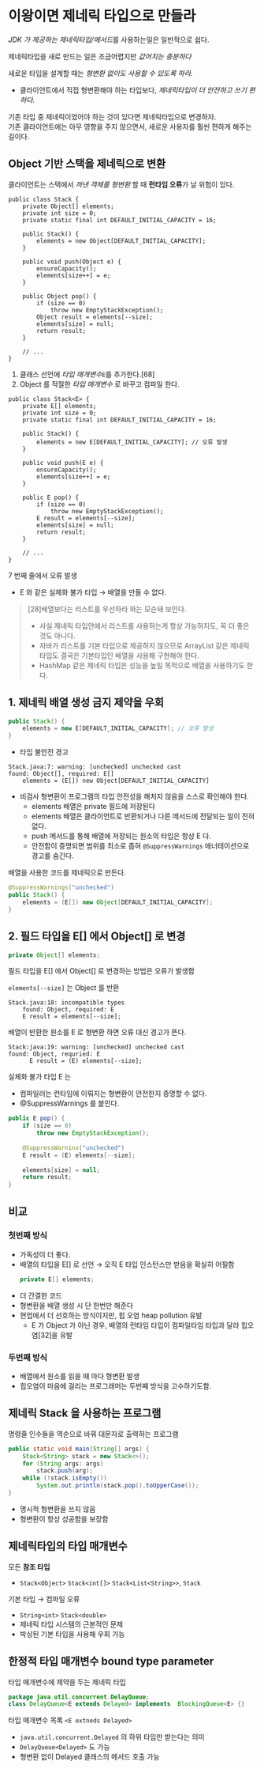# 이왕이면 제네릭 타입으로 만들라
*JDK 가 제공하는 제네릭타입/메서드*를 사용하는일은 일반적으로 쉽다.

제네릭타입을 새로 만드는 일은 조금어렵지만 *값어치는 충분하다*

새로운 타입을 설계할 때는 *형변환 없이도 사용할 수 있도록 하라.*
- 클라이언트에서 직접 형변환해야 하는 타입보다, *제네릭타입이 더 안전하고 쓰기 편하다.*

기존 타입 중 제네릭이었어야 하는 것이 있다면 제네릭타입으로 변경하자.     
기존 클라이언트에는 아무 영향을 주지 않으면서, 새로운 사용자를 훨씬 편하게 해주는 길이다.

## Object 기반 스택을 제네릭으로 변환

클라이언트는 스택에서 *꺼낸 객체를 형변환* 할 때 **런타임 오류**가 날 위험이 있다.
```java{2,7,15,18}
public class Stack {
    private Object[] elements;
    private int size = 0;
    private static final int DEFAULT_INITIAL_CAPACITY = 16;
    
    public Stack() {
        elements = new Object[DEFAULT_INITIAL_CAPACITY];
    }

    public void push(Object e) {
        ensureCapacity();
        elements[size++] = e;
    }

    public Object pop() {
        if (size == 0)
            throw new EmptyStackException();
        Object result = elements[--size];
        elements[size] = null;
        return result;
    }

    // ...    
}
```

1. 클래스 선언에 *타입 매개변수*`E`를 추가한다.[68]
2. Object 를 적절한 *타입 매개변수* 로 바꾸고 컴파일 한다.

```java{1,2,7,10,15,18}
public class Stack<E> {
    private E[] elements;
    private int size = 0;
    private static final int DEFAULT_INITIAL_CAPACITY = 16;
    
    public Stack() {
        elements = new E[DEFAULT_INITIAL_CAPACITY]; // 오류 발생
    }

    public void push(E e) {
        ensureCapacity();
        elements[size++] = e;
    }

    public E pop() {
        if (size == 0)
            throw new EmptyStackException();
        E result = elements[--size];
        elements[size] = null;
        return result;
    }

    // ...    
}
```
7 번째 줄에서 오류 발생 
- E 와 같은 실체화 불가 타입 → 배열을 만들 수 없다.

> [28]배열보다는 리스트를 우선하라 와는 모순돼 보인다.
> - 사실 제네릭 타입안에서 리스트를 사용하는게 항상 가능하지도, 꼭 더 좋은 것도 아니다.
> - 자바가 리스트를 기본 타입으로 제공하지 않으므로 ArrayList 같은 제네릭 타입도 결국은 기본타입인 배열을 사용해 구현해야 한다.
> - HashMap 같은 제네릭 타입은 성능을 높일 목적으로 배열을 사용하기도 한다.

## 1. 제네릭 배열 생성 금지 제약을 우회
```java
public Stack() {
    elements = new E[DEFAULT_INITIAL_CAPACITY]; // 오류 발생
}
```
- 타입 불안전 경고
```shell script
Stack.java:7: warning: [unchecked] unchecked cast
found: Object[], required: E[]
    elements = (E[]) new Object[DEFAULT_INITIAL_CAPACITY]
```
- 비검사 형변환이 프로그램의 타입 안전성을 해치지 않음을 스스로 확인해야 한다.
    - elements 배열은 private 필드에 저장된다
    - elements 배열은 클라이언트로 반환되거나 다른 메서드에 전달되는 일이 전혀 없다.
    - push 메서드를 통해 배열에 저장되는 원소의 타입은 항상 E 다.
    - 안전함이 증명되면 범위를 최소로 좁혀 `@SuppressWarnings` 애너테이션으로 경고를 숨긴다.
  
배열을 사용한 코드를 제네릭으로 만든다.
```java
@SuppressWarnings("unchecked")
public Stack() {
    elements = (E[]) new Object[DEFAULT_INITIAL_CAPACITY];
}
```  

## 2. 필드 타입을 E[] 에서 Object[] 로 변경
```java
private Object[] elements;
```
필드 타입을 E[] 에서 Object[] 로 변경하는 방법은 오류가 발생함

`elements[--size]` 는 Object 를 반환 
```shell script
Stack.java:18: incompatible types
    found: Object, required: E
    E result = elements[--size];
```

배열이 반환한 원소를 E 로 형변환 하면 오류 대신 경고가 뜬다.
```shell script
Stack:java:19: warning: [unchecked] unchecked cast
found: Object, requried: E
      E result = (E) elements[--size];
```
실체화 불가 타입 E 는
- 컴파일러는 런타임에 이뤄지는 형변환이 안전한지 증명할 수 없다.
- @SuppressWarnings 를 붙인다.
```java
public E pop() {
    if (size == 0)
        throw new EmptyStackException();
    
    @SuppressWarnins("unchecked") 
    E result = (E) elements[--size];
    
    elements[size] = null;
    return result;
}
```

## 비교
### 첫번째 방식
- 가독성이 더 좋다.
- 배열의 타입을 E[] 로 선언 → 오직 E 타입 인스턴스만 받음을 확실히 어필함
    ```java
    private E[] elements;
    ```
- 더 간결한 코드
- 형변환을 배열 생성 시 단 한번만 해준다
- 현업에서 더 선호하는 방식이지만, 힙 오염 heap pollution 유발
    - E 가 Object 가 아닌 경우, 배열의 런타임 타입이 컴파일타임 타입과 달라 힙오염[32]을 유발

### 두번째 방식
- 배열에서 원소를 읽을 때 마다 형변환 발생
- 힙오염이 마음에 걸리는 프로그래머는 두번째 방식을 고수하기도함.

## 제네릭 Stack 을 사용하는 프로그램
명령줄 인수들을 역순으로 바꿔 대문자로 출력하는 프로그램
```java
public static void main(String[] args) {
    Stack<String> stack = new Stack<>();
    for (String args: args)
        stack.push(arg);
    while (!stack.isEmpty())
        System.out.println(stack.pop().toUpperCase());
}
```

- 명시적 형변환을 쓰지 않음
- 형변환이 항상 성공함을 보장함

## 제네릭타입의 타입 매개변수
모든 **참조 타입**
- `Stack<Object>` `Stack<int[]>` `Stack<List<String>>`, `Stack` 

기본 타입 → 컴파일 오류
- `String<int>` `Stack<double>`
- 제네릭 타입 시스템의 근본적인 문제
- 박싱된 기본 타입을 사용해 우회 가능

## 한정적 타입 매개변수 bound type parameter
타입 매개변수에 제약을 두는 제네릭 타입
```java
package java.util.concurrent.DelayQueue;
class DelayQueue<E extends Delayed> implements  BlockingQueue<E> {}
```   
타입 매개변수 목록 `<E extneds Delayed>`
- `java.util.concurrent.Delayed` 의 하위 타입만 받는다는 의미
- `DelayQueue<Delayed>` 도 가능
- 형변환 없이 Delayed 클래스의 메서드 호출 가능

